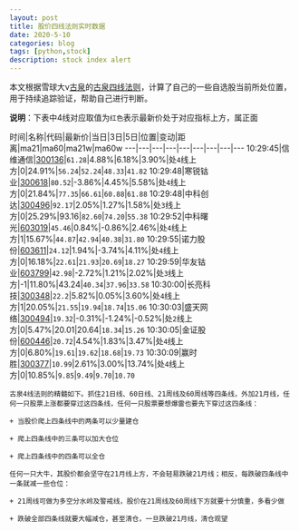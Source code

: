 ```yaml
---
layout: post
title: 股价四线法则实时数据
date: 2020-5-10
categories: blog
tags: [python,stock]
description: stock index alert
---
```



本文根据雪球大v[古泉](https://xueqiu.com/u/7148646888)的[古泉四线法则](https://xueqiu.com/7148646888/130498192)，计算了自己的一些自选股当前所处位置，用于持续追踪验证，帮助自己进行判断。

**说明**：下表中4线对应取值为`红色`表示最新价处于对应指标上方，属正面

时间|名称|代码|最新价|当日|3日|5日|位置|变动|距离|ma21|ma60|ma21w|ma60w
---|---|---|---|---|---|---|---|---
10:29:45|信维通信|[300136](https://xueqiu.com/S/SZ300136)|`61.28`|4.88%|6.18%|3.90%|处`4`线上方|0|24.91%|`56.24`|`52.24`|`48.33`|`41.82`
10:29:48|寒锐钴业|[300618](https://xueqiu.com/S/SZ300618)|`80.52`|-3.86%|4.45%|5.58%|处`4`线上方|0|21.84%|`77.35`|`66.61`|`60.88`|`61.88`
10:29:48|中科创达|[300496](https://xueqiu.com/S/SZ300496)|`92.17`|2.05%|1.27%|1.58%|处`3`线上方|0|25.29%|93.16|`82.60`|`74.20`|`55.38`
10:29:52|中科曙光|[603019](https://xueqiu.com/S/SH603019)|`45.46`|0.84%|-0.86%|2.46%|处`4`线上方|1|15.67%|`44.87`|`42.94`|`40.38`|`31.80`
10:29:55|诺力股份|[603611](https://xueqiu.com/S/SH603611)|`24.12`|1.94%|-3.74%|4.11%|处`4`线上方|0|16.18%|`22.61`|`21.93`|`20.69`|`18.27`
10:29:59|华友钴业|[603799](https://xueqiu.com/S/SH603799)|`42.98`|-2.72%|1.21%|2.02%|处`3`线上方|-1|11.80%|43.24|`40.34`|`37.96`|`33.58`
10:30:00|长亮科技|[300348](https://xueqiu.com/S/SZ300348)|`22.2`|5.82%|0.05%|3.60%|处`4`线上方|1|20.05%|`21.55`|`19.94`|`18.74`|`15.06`
10:30:03|盛天网络|[300494](https://xueqiu.com/S/SZ300494)|`19.32`|-0.31%|-1.24%|-0.52%|处`2`线上方|0|5.47%|20.01|20.64|`18.34`|`15.26`
10:30:05|金证股份|[600446](https://xueqiu.com/S/SH600446)|`20.72`|4.54%|1.83%|3.47%|处`4`线上方|0|6.80%|`19.61`|`19.62`|`18.68`|`19.73`
10:30:09|赢时胜|[300377](https://xueqiu.com/S/SZ300377)|`10.99`|2.61%|3.00%|13.74%|处`4`线上方|0|10.85%|`9.85`|`9.49`|`9.70`|`10.70`

```
古泉4线法则的精髓如下。抓住21日线、60日线、21周线及60周线等四条线，外加21月线，任何一只股票上涨都要穿过这四条线，任何一只股票要想爆雷也要先下穿过这四条线：

+ 当股价爬上四条线中的两条可以少量建仓

+ 爬上四条线中的三条可以加大仓位

+ 爬上四条线中的四条可以全仓

任何一只大牛，其股价都会坚守在21月线上方，不会轻易跌破21月线；相反，每跌破四条线中一条就减一些仓位：

+ 21周线可做为多空分水岭及警戒线，股价在21周线及60周线下方就要十分慎重，多看少做

+ 跌破全部四条线就要大幅减仓，甚至清仓，一旦跌破21月线，清仓观望
```